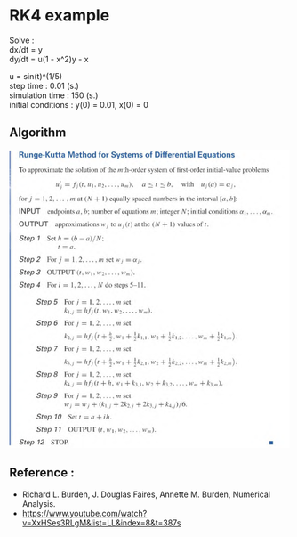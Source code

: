 # RK4 example


Solve :  
dx/dt = y  
dy/dt = u(1 - x^2)y - x  

u = sin(t)^(1/5)  
step time : 0.01 (s.)  
simulation time : 150 (s.)  
initial conditions : y(0) = 0.01, x(0) = 0  

## Algorithm



![algo](https://github.com/Mephisto-000/ICMS/blob/main/Numerical/Solve_ODE/algo.png)



## Reference : 

- Richard L. Burden, J. Douglas Faires, Annette M. Burden, Numerical Analysis.
- https://www.youtube.com/watch?v=XxHSes3RLgM&list=LL&index=8&t=387s
